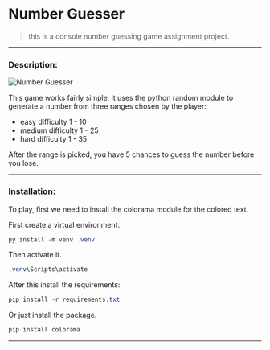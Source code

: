# **Number Guesser**
> this is a console number guessing game assignment project.  

***

### **Description:**
![Number Guesser](https://i.imgur.com/WOkz0eR.gif)

This game works fairly simple, it uses the python random module to generate a number from three ranges chosen by the player:
    
* easy difficulty 1 - 10
* medium difficulty 1 - 25
* hard difficulty 1 - 35  

After the range is picked, you have 5 chances to guess the number before you lose.

**** 
### Installation:

To play, first we need to install the colorama module for the colored text.

First create a virtual environment.

```` powershell
py install -m venv .venv
````

Then activate it.

```` powershell
.venv\Scripts\activate
````

After this install the requirements:

```` powershell
pip install -r requirements.txt
````
Or just install the package.

```` powershell
pip install colorama
````
***